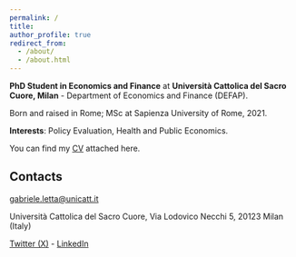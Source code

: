 ```yaml
---
permalink: /
title:
author_profile: true
redirect_from: 
  - /about/
  - /about.html
---
```

**PhD Student in Economics and Finance** at **Università Cattolica del Sacro Cuore, Milan** - Department of Economics and Finance (DEFAP). 

Born and raised in Rome; MSc at Sapienza University of Rome, 2021.

**Interests**: Policy Evaluation, Health and Public Economics.

You can find my [CV](https://raw.githubusercontent.com/gabrieleletta97/gabriele_letta.github.io/master/files/CV_Letta.pdf) attached here.

Contacts
------
[gabriele.letta@unicatt.it](mailto:gabriele.letta@unicatt.it)

Università Cattolica del Sacro Cuore, Via Lodovico Necchi 5, 20123 Milan (Italy)

[Twitter (X)](https://x.com/gabriele_letta) - [LinkedIn](https://www.linkedin.com/in/gabriele-letta-b0796a1b6/)
